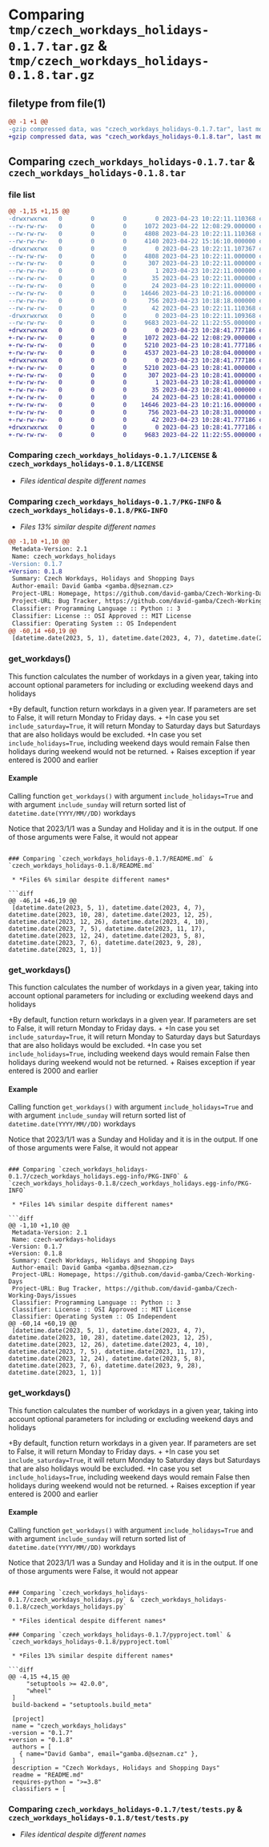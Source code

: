 # Comparing `tmp/czech_workdays_holidays-0.1.7.tar.gz` & `tmp/czech_workdays_holidays-0.1.8.tar.gz`

## filetype from file(1)

```diff
@@ -1 +1 @@
-gzip compressed data, was "czech_workdays_holidays-0.1.7.tar", last modified: Sun Apr 23 10:22:11 2023, max compression
+gzip compressed data, was "czech_workdays_holidays-0.1.8.tar", last modified: Sun Apr 23 10:28:41 2023, max compression
```

## Comparing `czech_workdays_holidays-0.1.7.tar` & `czech_workdays_holidays-0.1.8.tar`

### file list

```diff
@@ -1,15 +1,15 @@
-drwxrwxrwx   0        0        0        0 2023-04-23 10:22:11.110368 czech_workdays_holidays-0.1.7/
--rw-rw-rw-   0        0        0     1072 2023-04-22 12:08:29.000000 czech_workdays_holidays-0.1.7/LICENSE
--rw-rw-rw-   0        0        0     4808 2023-04-23 10:22:11.110368 czech_workdays_holidays-0.1.7/PKG-INFO
--rw-rw-rw-   0        0        0     4140 2023-04-22 15:16:10.000000 czech_workdays_holidays-0.1.7/README.md
-drwxrwxrwx   0        0        0        0 2023-04-23 10:22:11.107367 czech_workdays_holidays-0.1.7/czech_workdays_holidays.egg-info/
--rw-rw-rw-   0        0        0     4808 2023-04-23 10:22:11.000000 czech_workdays_holidays-0.1.7/czech_workdays_holidays.egg-info/PKG-INFO
--rw-rw-rw-   0        0        0      307 2023-04-23 10:22:11.000000 czech_workdays_holidays-0.1.7/czech_workdays_holidays.egg-info/SOURCES.txt
--rw-rw-rw-   0        0        0        1 2023-04-23 10:22:11.000000 czech_workdays_holidays-0.1.7/czech_workdays_holidays.egg-info/dependency_links.txt
--rw-rw-rw-   0        0        0       35 2023-04-23 10:22:11.000000 czech_workdays_holidays-0.1.7/czech_workdays_holidays.egg-info/requires.txt
--rw-rw-rw-   0        0        0       24 2023-04-23 10:22:11.000000 czech_workdays_holidays-0.1.7/czech_workdays_holidays.egg-info/top_level.txt
--rw-rw-rw-   0        0        0    14646 2023-04-23 10:21:16.000000 czech_workdays_holidays-0.1.7/czech_workdays_holidays.py
--rw-rw-rw-   0        0        0      756 2023-04-23 10:18:18.000000 czech_workdays_holidays-0.1.7/pyproject.toml
--rw-rw-rw-   0        0        0       42 2023-04-23 10:22:11.110368 czech_workdays_holidays-0.1.7/setup.cfg
-drwxrwxrwx   0        0        0        0 2023-04-23 10:22:11.109368 czech_workdays_holidays-0.1.7/test/
--rw-rw-rw-   0        0        0     9683 2023-04-22 11:22:55.000000 czech_workdays_holidays-0.1.7/test/tests.py
+drwxrwxrwx   0        0        0        0 2023-04-23 10:28:41.777186 czech_workdays_holidays-0.1.8/
+-rw-rw-rw-   0        0        0     1072 2023-04-22 12:08:29.000000 czech_workdays_holidays-0.1.8/LICENSE
+-rw-rw-rw-   0        0        0     5210 2023-04-23 10:28:41.777186 czech_workdays_holidays-0.1.8/PKG-INFO
+-rw-rw-rw-   0        0        0     4537 2023-04-23 10:28:04.000000 czech_workdays_holidays-0.1.8/README.md
+drwxrwxrwx   0        0        0        0 2023-04-23 10:28:41.777186 czech_workdays_holidays-0.1.8/czech_workdays_holidays.egg-info/
+-rw-rw-rw-   0        0        0     5210 2023-04-23 10:28:41.000000 czech_workdays_holidays-0.1.8/czech_workdays_holidays.egg-info/PKG-INFO
+-rw-rw-rw-   0        0        0      307 2023-04-23 10:28:41.000000 czech_workdays_holidays-0.1.8/czech_workdays_holidays.egg-info/SOURCES.txt
+-rw-rw-rw-   0        0        0        1 2023-04-23 10:28:41.000000 czech_workdays_holidays-0.1.8/czech_workdays_holidays.egg-info/dependency_links.txt
+-rw-rw-rw-   0        0        0       35 2023-04-23 10:28:41.000000 czech_workdays_holidays-0.1.8/czech_workdays_holidays.egg-info/requires.txt
+-rw-rw-rw-   0        0        0       24 2023-04-23 10:28:41.000000 czech_workdays_holidays-0.1.8/czech_workdays_holidays.egg-info/top_level.txt
+-rw-rw-rw-   0        0        0    14646 2023-04-23 10:21:16.000000 czech_workdays_holidays-0.1.8/czech_workdays_holidays.py
+-rw-rw-rw-   0        0        0      756 2023-04-23 10:28:31.000000 czech_workdays_holidays-0.1.8/pyproject.toml
+-rw-rw-rw-   0        0        0       42 2023-04-23 10:28:41.777186 czech_workdays_holidays-0.1.8/setup.cfg
+drwxrwxrwx   0        0        0        0 2023-04-23 10:28:41.777186 czech_workdays_holidays-0.1.8/test/
+-rw-rw-rw-   0        0        0     9683 2023-04-22 11:22:55.000000 czech_workdays_holidays-0.1.8/test/tests.py
```

### Comparing `czech_workdays_holidays-0.1.7/LICENSE` & `czech_workdays_holidays-0.1.8/LICENSE`

 * *Files identical despite different names*

### Comparing `czech_workdays_holidays-0.1.7/PKG-INFO` & `czech_workdays_holidays-0.1.8/PKG-INFO`

 * *Files 13% similar despite different names*

```diff
@@ -1,10 +1,10 @@
 Metadata-Version: 2.1
 Name: czech_workdays_holidays
-Version: 0.1.7
+Version: 0.1.8
 Summary: Czech Workdays, Holidays and Shopping Days
 Author-email: David Gamba <gamba.d@seznam.cz>
 Project-URL: Homepage, https://github.com/david-gamba/Czech-Working-Days
 Project-URL: Bug Tracker, https://github.com/david-gamba/Czech-Working-Days/issues
 Classifier: Programming Language :: Python :: 3
 Classifier: License :: OSI Approved :: MIT License
 Classifier: Operating System :: OS Independent
@@ -60,14 +60,19 @@
 [datetime.date(2023, 5, 1), datetime.date(2023, 4, 7), datetime.date(2023, 10, 28), datetime.date(2023, 12, 25), datetime.date(2023, 12, 26), datetime.date(2023, 4, 10), datetime.date(2023, 7, 5), datetime.date(2023, 11, 17), datetime.date(2023, 12, 24), datetime.date(2023, 5, 8), datetime.date(2023, 7, 6), datetime.date(2023, 9, 28), datetime.date(2023, 1, 1)]
 ```
 
 ### get_workdays()
 
 This function calculates the number of workdays in a given year, taking into account optional parameters for including or excluding weekend days and holidays
 
+By default, function return workdays in a given year. If parameters are set to False, it will return Monday to Friday days.
+
+In case you set `include_saturday=True`, it will return Monday to Saturday days but Saturdays that are also holidays would be excluded.
+In case you set `include_holidays=True`, including weekend days would remain False then holidays during weekend would not be returned.
+
 Raises exception if year entered is 2000 and earlier
 
 #### Example
 
 Calling function `get_workdays()` with argument `include_holidays=True` and with argument `include_sunday` will return sorted list of `datetime.date(YYYY/MM//DD)` workdays
 
 Notice that 2023/1/1 was a Sunday and Holiday and it is in the output. If one of those arguments were False, it would not appear
```

### Comparing `czech_workdays_holidays-0.1.7/README.md` & `czech_workdays_holidays-0.1.8/README.md`

 * *Files 6% similar despite different names*

```diff
@@ -46,14 +46,19 @@
 [datetime.date(2023, 5, 1), datetime.date(2023, 4, 7), datetime.date(2023, 10, 28), datetime.date(2023, 12, 25), datetime.date(2023, 12, 26), datetime.date(2023, 4, 10), datetime.date(2023, 7, 5), datetime.date(2023, 11, 17), datetime.date(2023, 12, 24), datetime.date(2023, 5, 8), datetime.date(2023, 7, 6), datetime.date(2023, 9, 28), datetime.date(2023, 1, 1)]
 ```
 
 ### get_workdays()
 
 This function calculates the number of workdays in a given year, taking into account optional parameters for including or excluding weekend days and holidays
 
+By default, function return workdays in a given year. If parameters are set to False, it will return Monday to Friday days.
+
+In case you set `include_saturday=True`, it will return Monday to Saturday days but Saturdays that are also holidays would be excluded.
+In case you set `include_holidays=True`, including weekend days would remain False then holidays during weekend would not be returned.
+
 Raises exception if year entered is 2000 and earlier
 
 #### Example
 
 Calling function `get_workdays()` with argument `include_holidays=True` and with argument `include_sunday` will return sorted list of `datetime.date(YYYY/MM//DD)` workdays
 
 Notice that 2023/1/1 was a Sunday and Holiday and it is in the output. If one of those arguments were False, it would not appear
```

### Comparing `czech_workdays_holidays-0.1.7/czech_workdays_holidays.egg-info/PKG-INFO` & `czech_workdays_holidays-0.1.8/czech_workdays_holidays.egg-info/PKG-INFO`

 * *Files 14% similar despite different names*

```diff
@@ -1,10 +1,10 @@
 Metadata-Version: 2.1
 Name: czech-workdays-holidays
-Version: 0.1.7
+Version: 0.1.8
 Summary: Czech Workdays, Holidays and Shopping Days
 Author-email: David Gamba <gamba.d@seznam.cz>
 Project-URL: Homepage, https://github.com/david-gamba/Czech-Working-Days
 Project-URL: Bug Tracker, https://github.com/david-gamba/Czech-Working-Days/issues
 Classifier: Programming Language :: Python :: 3
 Classifier: License :: OSI Approved :: MIT License
 Classifier: Operating System :: OS Independent
@@ -60,14 +60,19 @@
 [datetime.date(2023, 5, 1), datetime.date(2023, 4, 7), datetime.date(2023, 10, 28), datetime.date(2023, 12, 25), datetime.date(2023, 12, 26), datetime.date(2023, 4, 10), datetime.date(2023, 7, 5), datetime.date(2023, 11, 17), datetime.date(2023, 12, 24), datetime.date(2023, 5, 8), datetime.date(2023, 7, 6), datetime.date(2023, 9, 28), datetime.date(2023, 1, 1)]
 ```
 
 ### get_workdays()
 
 This function calculates the number of workdays in a given year, taking into account optional parameters for including or excluding weekend days and holidays
 
+By default, function return workdays in a given year. If parameters are set to False, it will return Monday to Friday days.
+
+In case you set `include_saturday=True`, it will return Monday to Saturday days but Saturdays that are also holidays would be excluded.
+In case you set `include_holidays=True`, including weekend days would remain False then holidays during weekend would not be returned.
+
 Raises exception if year entered is 2000 and earlier
 
 #### Example
 
 Calling function `get_workdays()` with argument `include_holidays=True` and with argument `include_sunday` will return sorted list of `datetime.date(YYYY/MM//DD)` workdays
 
 Notice that 2023/1/1 was a Sunday and Holiday and it is in the output. If one of those arguments were False, it would not appear
```

### Comparing `czech_workdays_holidays-0.1.7/czech_workdays_holidays.py` & `czech_workdays_holidays-0.1.8/czech_workdays_holidays.py`

 * *Files identical despite different names*

### Comparing `czech_workdays_holidays-0.1.7/pyproject.toml` & `czech_workdays_holidays-0.1.8/pyproject.toml`

 * *Files 13% similar despite different names*

```diff
@@ -4,15 +4,15 @@
     "setuptools >= 42.0.0",
     "wheel"
 ]
 build-backend = "setuptools.build_meta"
 
 [project]
 name = "czech_workdays_holidays"
-version = "0.1.7"
+version = "0.1.8"
 authors = [
   { name="David Gamba", email="gamba.d@seznam.cz" },
 ]
 description = "Czech Workdays, Holidays and Shopping Days"
 readme = "README.md"
 requires-python = ">=3.8"
 classifiers = [
```

### Comparing `czech_workdays_holidays-0.1.7/test/tests.py` & `czech_workdays_holidays-0.1.8/test/tests.py`

 * *Files identical despite different names*


